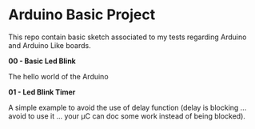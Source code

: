 # Arduino Basic Project

This repo contain basic sketch associated to my tests regarding Arduino and Arduino Like boards.

**00 - Basic Led Blink**
<p>The hello world of the Arduino</p>

**01 - Led Blink Timer**
<p>A simple example to avoid the use of delay function (delay is blocking ... avoid to use it ... your µC can doc some work instead of being blocked).</p>

